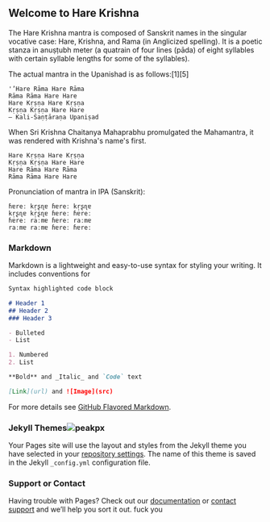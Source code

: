 ## Welcome to Hare Krishna 

<!-- You can use the [editor on GitHub](https://github.com/arp-haxad/arp-haxad.github.io/edit/main/README.md) to maintain and preview the content for your website in Markdown files.

Whenever you commit to this repository, GitHub Pages will run [Jekyll](https://jekyllrb.com/) to rebuild the pages in your site, from the content in your Markdown files. -->
The Hare Krishna mantra is composed of Sanskrit names in the singular vocative case: Hare, Krishna, and Rama (in Anglicized spelling). It is a poetic stanza in anuṣṭubh meter (a quatrain of four lines (pāda) of eight syllables with certain syllable lengths for some of the syllables).

The actual mantra in the Upanishad is as follows:[1][5]

    '’Hare Rāma Hare Rāma
    Rāma Rāma Hare Hare
    Hare Kṛṣṇa Hare Kṛṣṇa
    Kṛṣṇa Kṛṣṇa Hare Hare
    — Kali-Saṇṭāraṇa Upaniṣad

When Sri Krishna Chaitanya Mahaprabhu promulgated the Mahamantra, it was rendered with Krishna's name's first.

    Hare Kṛṣṇa Hare Kṛṣṇa
    Kṛṣṇa Kṛṣṇa Hare Hare
    Hare Rāma Hare Rāma
    Rāma Rāma Hare Hare

Pronunciation of mantra in IPA (Sanskrit):

    ɦɐreː kr̩ʂɳɐ ɦɐreː kr̩ʂɳɐ
    kr̩ʂɳɐ kr̩ʂɳɐ ɦɐreː ɦɐreː
    ɦɐreː raːmɐ ɦɐreː raːmɐ
    raːmɐ raːmɐ ɦɐreː ɦɐreː

### Markdown

Markdown is a lightweight and easy-to-use syntax for styling your writing. It includes conventions for

```markdown
Syntax highlighted code block

# Header 1
## Header 2
### Header 3

- Bulleted
- List

1. Numbered
2. List

**Bold** and _Italic_ and `Code` text

[Link](url) and ![Image](src)
```

For more details see [GitHub Flavored Markdown](https://guides.github.com/features/mastering-markdown/).

### Jekyll Themes![peakpx](https://user-images.githubusercontent.com/63894725/143909873-76dcadcf-d302-42e8-9e90-c542db2c6f9b.jpg)


Your Pages site will use the layout and styles from the Jekyll theme you have selected in your [repository settings](https://github.com/arp-haxad/arp-haxad.github.io/settings/pages). The name of this theme is saved in the Jekyll `_config.yml` configuration file.

### Support or Contact

Having trouble with Pages? Check out our [documentation](https://docs.github.com/categories/github-pages-basics/) or [contact support](https://support.github.com/contact) and we’ll help you sort it out.
fuck you

